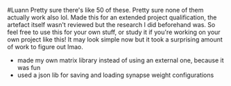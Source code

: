 #Luann
Pretty sure there's like 50 of these. Pretty sure none of them actually work also lol.
Made this for an extended project qualification, the artefact itself wasn't reviewed but the research I did beforehand was. So feel free to use this for your 
own stuff, or study it if you're working on your own project like this! It may look simple now but it took a surprising amount of work
to figure out lmao.

- made my own matrix library instead of using an external one, because it was fun
- used a json lib for saving and loading synapse weight configurations
